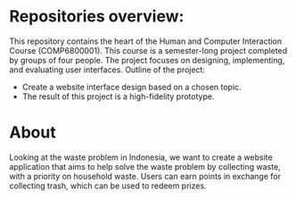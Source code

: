 # Repositories overview:
This repository contains the heart of the Human and Computer Interaction Course (COMP6800001). This course is a semester-long project completed by groups of four people. The project focuses on designing, implementing, and evaluating user interfaces. Outline of the project:
- Create a website interface design based on a chosen topic.
- The result of this project is a high-fidelity prototype.

# About
Looking at the waste problem in Indonesia, we want to create a website application that aims to help solve the waste problem by collecting waste, with a priority on household waste. Users can earn points in exchange for collecting trash, which can be used to redeem prizes.
